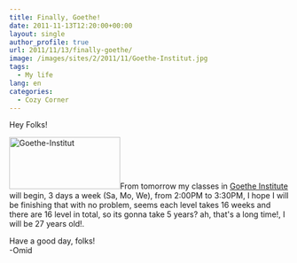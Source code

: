 ```yaml
---
title: Finally, Goethe!
date: 2011-11-13T12:20:00+00:00
layout: single
author_profile: true
url: 2011/11/13/finally-goethe/
image: /images/sites/2/2011/11/Goethe-Institut.jpg
tags:
  - My life
lang: en
categories: 
  - Cozy Corner
---
```

Hey Folks!

[<img class="alignright size-full wp-image-203" alt="Goethe-Institut" src="/images/2011/11/Goethe-Institut.jpg" width="200" height="94" />](/images/2011/11/Goethe-Institut.jpg)From tomorrow my classes in <a href="http://www.goethe.de/" target="_blank">Goethe Institute</a> will begin, 3 days a week (Sa, Mo, We), from 2:00PM to 3:30PM, I hope I will be finishing that with no problem, seems each level takes 16 weeks and there are 16 level in total, so its gonna take 5 years? ah, that's a long time!, I will be 27 years old!.

Have a good day, folks!  
-Omid